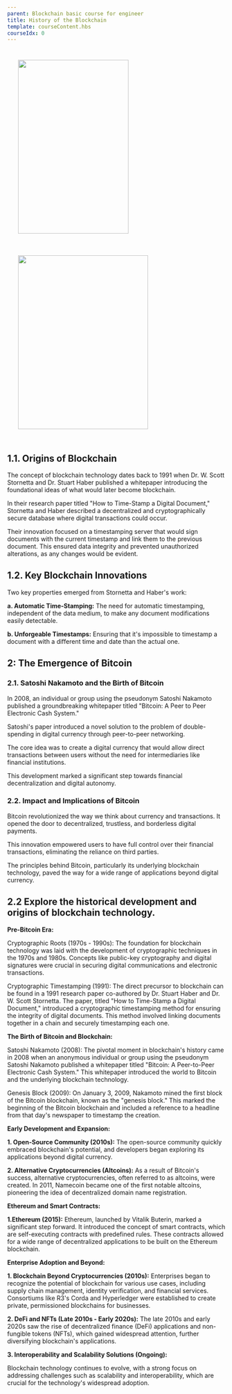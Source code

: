 ```yaml
---
parent: Blockchain basic course for engineer
title: History of the Blockchain
template: courseContent.hbs
courseIdx: 0
---
```

<img src="/img/courses/bc-basic/hst1.png"  style="width:255px; height: 400px; align-content: center; margin: 25px;"/>
<img src="/img/courses/bc-basic/hst2.png"   style="width:300px; height: 400px; align-content: center; margin: 25px;"/>

## 1.1. Origins of Blockchain

The concept of blockchain technology dates back to 1991 when Dr. W. Scott Stornetta and Dr. Stuart Haber published a whitepaper introducing the foundational ideas of what would later become blockchain.

In their research paper titled "How to Time-Stamp a Digital Document," Stornetta and Haber described a decentralized and cryptographically secure database where digital transactions could occur.

Their innovation focused on a timestamping server that would sign documents with the current timestamp and link them to the previous document. This ensured data integrity and prevented unauthorized alterations, as any changes would be evident.

## 1.2. Key Blockchain Innovations

Two key properties emerged from Stornetta and Haber's work:

**a. Automatic Time-Stamping:** The need for automatic timestamping, independent of the data medium, to make any document modifications easily detectable.

**b. Unforgeable Timestamps:** Ensuring that it's impossible to timestamp a document with a different time and date than the actual one.

## 2: The Emergence of Bitcoin

### 2.1. Satoshi Nakamoto and the Birth of Bitcoin

In 2008, an individual or group using the pseudonym Satoshi Nakamoto published a groundbreaking whitepaper titled "Bitcoin: A Peer to Peer Electronic Cash System."

Satoshi's paper introduced a novel solution to the problem of double-spending in digital currency through peer-to-peer networking.

The core idea was to create a digital currency that would allow direct transactions between users without the need for intermediaries like financial institutions.

This development marked a significant step towards financial decentralization and digital autonomy.

### 2.2. Impact and Implications of Bitcoin

Bitcoin revolutionized the way we think about currency and transactions. It opened the door to decentralized, trustless, and borderless digital payments.

This innovation empowered users to have full control over their financial transactions, eliminating the reliance on third parties.

The principles behind Bitcoin, particularly its underlying blockchain technology, paved the way for a wide range of applications beyond digital currency.


## 2.2 Explore the historical development and origins of blockchain technology.

**Pre-Bitcoin Era:**

Cryptographic Roots (1970s - 1990s): The foundation for blockchain technology was laid with the development of cryptographic techniques in the 1970s and 1980s. Concepts like public-key cryptography and digital signatures were crucial in securing digital communications and electronic transactions.

Cryptographic Timestamping (1991): The direct precursor to blockchain can be found in a 1991 research paper co-authored by Dr. Stuart Haber and Dr. W. Scott Stornetta. The paper, titled "How to Time-Stamp a Digital Document," introduced a cryptographic timestamping method for ensuring the integrity of digital documents. This method involved linking documents together in a chain and securely timestamping each one.

**The Birth of Bitcoin and Blockchain:**

Satoshi Nakamoto (2008): The pivotal moment in blockchain's history came in 2008 when an anonymous individual or group using the pseudonym Satoshi Nakamoto published a whitepaper titled "Bitcoin: A Peer-to-Peer Electronic Cash System." This whitepaper introduced the world to Bitcoin and the underlying blockchain technology.

Genesis Block (2009): On January 3, 2009, Nakamoto mined the first block of the Bitcoin blockchain, known as the "genesis block." This marked the beginning of the Bitcoin blockchain and included a reference to a headline from that day's newspaper to timestamp the creation.

**Early Development and Expansion:**

**1. Open-Source Community (2010s):** The open-source community quickly embraced blockchain's potential, and developers began exploring its applications beyond digital currency.

**2. Alternative Cryptocurrencies (Altcoins):** As a result of Bitcoin's success, alternative cryptocurrencies, often referred to as altcoins, were created. In 2011, Namecoin became one of the first notable altcoins, pioneering the idea of decentralized domain name registration.

**Ethereum and Smart Contracts:**

**1.Ethereum (2015):** Ethereum, launched by Vitalik Buterin, marked a significant step forward. It introduced the concept of smart contracts, which are self-executing contracts with predefined rules. These contracts allowed for a wide range of decentralized applications to be built on the Ethereum blockchain.

**Enterprise Adoption and Beyond:**

**1. Blockchain Beyond Cryptocurrencies (2010s):** Enterprises began to recognize the potential of blockchain for various use cases, including supply chain management, identity verification, and financial services. Consortiums like R3's Corda and Hyperledger were established to create private, permissioned blockchains for businesses.

**2. DeFi and NFTs (Late 2010s - Early 2020s):** The late 2010s and early 2020s saw the rise of decentralized finance (DeFi) applications and non-fungible tokens (NFTs), which gained widespread attention, further diversifying blockchain's applications.

**3. Interoperability and Scalability Solutions (Ongoing):**

 Blockchain technology continues to evolve, with a strong focus on addressing challenges such as scalability and interoperability, which are crucial for the technology's widespread adoption.